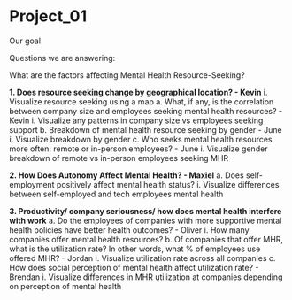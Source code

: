 # Project_01

Our goal 

Questions we are answering:

What are the factors affecting Mental Health Resource-Seeking?

**1. Does resource seeking change by geographical location? - Kevin**
    i. Visualize resource seeking using a map
  a. What, if any, is the correlation between company size and employees seeking mental health resources? - Kevin
    i. Visualize any patterns in company size vs employees seeking support
  b. Breakdown of mental health resource seeking by gender - June
    i. Visualize breakdown by gender
  c. Who seeks mental health resources more often: remote or in-person employees? - June
    i. Visualize gender breakdown of remote vs in-person employees seeking MHR

**2. How Does Autonomy Affect Mental Health? - Maxiel**
  a. Does self-employment positively affect mental health status?
    i. Visualize differences between self-employed and tech employees mental health

**3. Productivity/ company seriousness/ how does mental health interfere with work**
  a. Do the employees of companies with more supportive mental health policies have better health outcomes? - Oliver
    i. How many companies offer mental health resources?
  b. Of companies that offer MHR, what is the utilization rate? In other words, what % of employees use offered MHR? - Jordan
    i. Visualize utilization rate across all companies
  c. How does social perception of mental health affect utilization rate? - Brendan
    i. Visualize differences in MHR utilization at companies depending on perception of mental health

